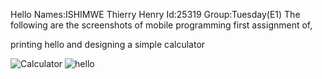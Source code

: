 Hello
Names:ISHIMWE Thierry Henry
Id:25319
Group:Tuesday(E1)
The  following are the screenshots of mobile programming first assignment of,

printing hello and designing a simple calculator


![Calculator](https://github.com/ishimwethierryhenry/mob_prog_assign_one/assets/149163309/0ca67f7c-7c42-4093-8e79-e9fd79576775)
![hello](https://github.com/ishimwethierryhenry/mob_prog_assign_one/assets/149163309/608f3292-5b9d-4762-9a63-68dafded36df)
